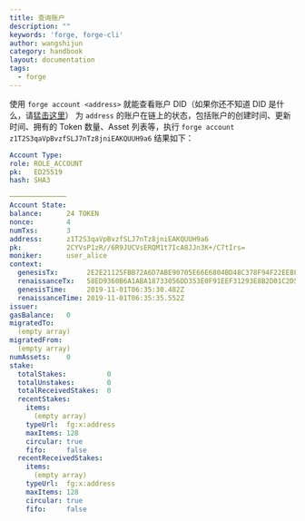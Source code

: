 ```yaml
---
title: 查询账户
description: ""
keywords: 'forge, forge-cli'
author: wangshijun
category: handbook
layout: documentation
tags:
  - forge
---
```


使用 `forge account <address>` 就能查看账户 DID（如果你还不知道 DID 是什么，请[猛击这里](../../5-manipulate-wallets-accounts/)） 为 `address` 的账户在链上的状态，包括账户的创建时间、更新时间、拥有的 Token 数量、Asset 列表等，执行 `forge account z1T2S3qaVpBvzfSLJ7nTz8jniEAKQUUH9a6` 结果如下：

```yaml
Account Type:
role: ROLE_ACCOUNT
pk:   ED25519
hash: SHA3

──────────────
Account State:
balance:      24 TOKEN
nonce:        4
numTxs:       3
address:      z1T2S3qaVpBvzfSLJ7nTz8jniEAKQUUH9a6
pk:           2CYVsP1zR//6R9JUCVsERQM1t7IcA8JJn3K+/C7tIrs=
moniker:      user_alice
context:
  genesisTx:       2E2E21125FBB72A6D7ABE90705E66E6804BD48C378F94F22EEBF570EDDB78F4D
  renaissanceTx:   58ED9360B6A1ABA18733056DD353E0F91EEF31293E8B2D01C2D5723777CB2DDA
  genesisTime:     2019-11-01T06:35:30.482Z
  renaissanceTime: 2019-11-01T06:35:35.552Z
issuer:
gasBalance:   0
migratedTo:
  (empty array)
migratedFrom:
  (empty array)
numAssets:    0
stake:
  totalStakes:          0
  totalUnstakes:        0
  totalReceivedStakes:  0
  recentStakes:
    items:
      (empty array)
    typeUrl:  fg:x:address
    maxItems: 128
    circular: true
    fifo:     false
  recentReceivedStakes:
    items:
      (empty array)
    typeUrl:  fg:x:address
    maxItems: 128
    circular: true
    fifo:     false
```
